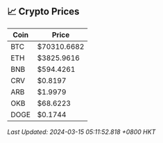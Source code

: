 ## 📈 Crypto Prices

| Coin | Price |
| ---- | ----- |
| BTC | $70310.6682 |
| ETH | $3825.9616 |
| BNB | $594.4261 |
| CRV | $0.8197 |
| ARB | $1.9979 |
| OKB | $68.6223 |
| DOGE | $0.1744 |

_Last Updated: 2024-03-15 05:11:52.818 +0800 HKT_